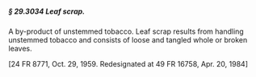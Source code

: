 ##### § 29.3034 Leaf scrap. #####

A by-product of unstemmed tobacco. Leaf scrap results from handling unstemmed tobacco and consists of loose and tangled whole or broken leaves.

[24 FR 8771, Oct. 29, 1959. Redesignated at 49 FR 16758, Apr. 20, 1984]